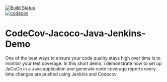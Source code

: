 [![Build Status](https://travis-ci.com/WadeQ/CodeCov-Jacoco-Java-Jenkins-Demo.svg?branch=main)](https://travis-ci.com/WadeQ/CodeCov-Jacoco-Java-Jenkins-Demo)   
[![codecov](https://codecov.io/gh/WadeQ/CodeCov-Jacoco-Java-Jenkins-Demo/branch/master/graph/badge.svg?token=BK23bAfxqE)](https://codecov.io/gh/WadeQ/CodeCov-Jacoco-Java-Jenkins-Demo)

# CodeCov-Jacoco-Java-Jenkins-Demo
One of the best ways to ensure your code quality stays high over time is to monitor your test coverage. In this short demo, i demonstrate how to set up JaCoCo in a Java application and generate code coverage reports every time changes are pushed using Jenkins and Codecov.
